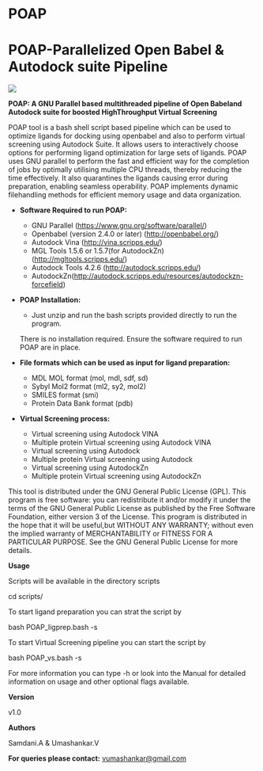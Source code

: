 # POAP

# POAP-Parallelized Open Babel & Autodock suite Pipeline
<img align="center" src="http://www.sankaranethralaya.org/images/research/bioinformatics/poap-logo.jpg">

**POAP: A GNU Parallel based multithreaded pipeline of Open Babeland Autodock suite for boosted HighThroughput Virtual Screening**


POAP tool is a bash shell script based pipeline which can be used to optimize ligands for docking using openbabel and also to perform virtual screening using Autodock Suite. It allows users to interactively choose options for performing ligand optimization for large sets of ligands. POAP uses GNU parallel to perform the fast and efficient way for the completion of jobs by optimally utilising multiple CPU threads, thereby reducing the time effectively. It also quarantines the ligands causing error during preparation, enabling seamless 
operability. POAP implements dynamic filehandling methods for efficient memory usage and data organization.

* **Software Required to run POAP:**
    + GNU Parallel (https://www.gnu.org/software/parallel/)
    + Openbabel (version 2.4.0 or later) (http://openbabel.org/)
    + Autodock Vina (http://vina.scripps.edu/)
    + MGL Tools 1.5.6 or 1.5.7(for AutodockZn)(http://mgltools.scripps.edu/)
    + Autodock Tools 4.2.6 (http://autodock.scripps.edu/)
    + AutodockZn(http://autodock.scripps.edu/resources/autodockzn-forcefield)

* **POAP Installation:**
    + Just unzip and run the bash scripts provided directly to run the program. 

    There is no installation required. 
    Ensure the software required to run POAP are in place.

* **File formats which can be used as input for ligand preparation:**
    + MDL MOL format (mol, mdl, sdf, sd)
    + Sybyl Mol2 format (ml2, sy2, mol2)
    + SMILES format (smi)
    + Protein Data Bank format (pdb)

* **Virtual Screening process:**
    + Virtual screening using Autodock VINA
    + Multiple protein Virtual screening using Autodock VINA
    + Virtual screening using Autodock
    + Multiple protein Virtual screening using Autodock
    + Virtual screening using AutodockZn
    + Multiple protein Virtual screening using AutodockZn 	

This tool is distributed under the GNU General Public License (GPL). This program is free software: you can redistribute it and/or modify it under the terms of the GNU General Public License as published by the Free Software Foundation, either version 3 of the License. This program is distributed in the hope that it will be useful,but WITHOUT ANY WARRANTY; without even the implied warranty of MERCHANTABILITY or FITNESS FOR A PARTICULAR PURPOSE. See the GNU General Public License for more details.

**Usage**

Scripts will be available in the directory scripts

cd scripts/

To start ligand preparation you can strat the script by

bash POAP_ligprep.bash -s

To start Virtual Screening pipeline you can start the script by

bash POAP_vs.bash -s

For more information you can type -h or look into the Manual for detailed information on usage and other optional flags available.

**Version**

v1.0

**Authors**

Samdani.A & Umashankar.V

**For queries please contact:**
vumashankar@gmail.com




